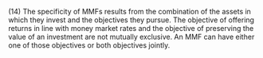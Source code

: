 (14) The specificity of MMFs results from the combination of the assets in which they invest and the objectives they pursue. The objective of offering returns in line with money market rates and the objective of preserving the value of an investment are not mutually exclusive. An MMF can have either one of those objectives or both objectives jointly.